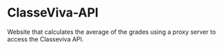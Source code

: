 # ClasseViva-API
Website that calculates the average of the grades using a proxy server to access the Classeviva API.
